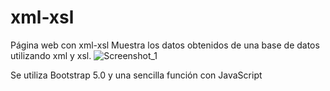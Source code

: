 # xml-xsl
Página web con xml-xsl
Muestra los datos obtenidos de una base de datos utilizando xml y xsl.
![Screenshot_1](https://user-images.githubusercontent.com/76263360/165587011-e169c628-7dfc-48ca-a77f-30498b2e41a6.png)

Se utiliza Bootstrap 5.0 y una sencilla función con JavaScript
